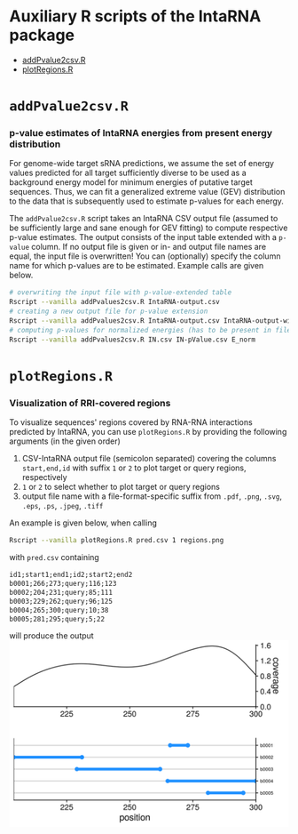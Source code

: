 
# Auxiliary R scripts of the IntaRNA package

- [addPvalue2csv.R](#addpvalue2csvr)
- [plotRegions.R](#plotregionsr)


# `addPvalue2csv.R`
### p-value estimates of IntaRNA energies from present energy distribution

For genome-wide target sRNA predictions, we assume the set of energy values 
predicted for all target sufficiently diverse to be used as a background energy
model for minimum energies of putative target sequences. Thus, we can fit a
generalized extreme value (GEV) distribution to the data that is subsequently
used to estimate p-values for each energy.

The `addPvalue2csv.R` script takes an IntaRNA CSV output file (assumed to be
sufficiently large and sane enough for GEV fitting) to compute respective
p-value estimates. The output consists of the input table extended with a
`p-value` column. If no output file is given or in- and output file names are 
equal, the input file is overwritten! 
You can (optionally) specify the column name for which p-values are to be 
estimated. Example calls are given below.

```bash
# overwriting the input file with p-value-extended table
Rscript --vanilla addPvalues2csv.R IntaRNA-output.csv
# creating a new output file for p-value extension
Rscript --vanilla addPvalues2csv.R IntaRNA-output.csv IntaRNA-output-with-pValue.csv
# computing p-values for normalized energies (has to be present in file IN.csv)
Rscript --vanilla addPvalues2csv.R IN.csv IN-pValue.csv E_norm
```


# `plotRegions.R`
### Visualization of RRI-covered regions

To visualize sequences' regions covered by RNA-RNA interactions predicted by
IntaRNA, you can use `plotRegions.R` by providing the following arguments (in 
the given order)

1. CSV-IntaRNA output file (semicolon separated) covering the columns `start,end,id`
  with suffix `1` or `2` to plot target or query regions, respectively
2. `1` or `2` to select whether to plot target or query regions
3. output file name with a file-format-specific suffix from `.pdf`, `.png`, 
  `.svg`, `.eps`, `.ps`, `.jpeg`, `.tiff`

An example is given below, when calling
```bash
Rscript --vanilla plotRegions.R pred.csv 1 regions.png
```

with `pred.csv` containing
```
id1;start1;end1;id2;start2;end2
b0001;266;273;query;116;123
b0002;204;231;query;85;111
b0003;229;262;query;96;125
b0004;265;300;query;10;38
b0005;281;295;query;5;22
```

will produce the output
![plotRegions.R example](plotRegions.example.png)

